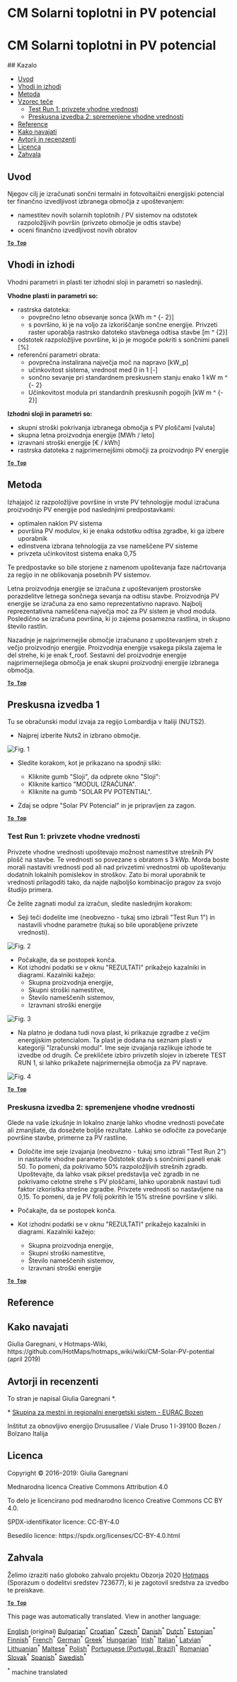 <h1> <a class="anchor" id="cm-solar-thermal-and-pv-potential" href="#cm-solar-thermal-and-pv-potential"><i class="fa fa-link"></i></a> CM Solarni toplotni in PV potencial </h1><h1> <a class="anchor" id="cm-solar-thermal-and-pv-potential" href="#cm-solar-thermal-and-pv-potential"><i class="fa fa-link"></i></a> CM Solarni toplotni in PV potencial </h1><p> ## Kazalo </p><ul><li> <a href="#introduction">Uvod</a> </li><li> <a href="#inputs-and-outputs">Vhodi in izhodi</a> </li><li> <a href="#method">Metoda</a> </li><li> <a href="#sample-run">Vzorec teče</a> <ul><li> <a href="#test-run-1-default-input-values">Test Run 1: privzete vhodne vrednosti</a> </li><li> <a href="#test-run-2-modified-input-values">Preskusna izvedba 2: spremenjene vhodne vrednosti</a> </li></ul></li><li> <a href="#references">Reference</a> </li><li> <a href="#how-to-cite">Kako navajati</a> </li><li> <a href="#authors-and-reviewers">Avtorji in recenzenti</a> </li><li> <a href="#license">Licenca</a> </li><li> <a href="#acknowledgement">Zahvala</a> </li></ul><h2> <a class="anchor" id="introduction" href="#introduction"><i class="fa fa-link"></i></a> Uvod </h2><p> Njegov cilj je izračunati sončni termalni in fotovoltaični energijski potencial ter finančno izvedljivost izbranega območja z upoštevanjem: </p><ul><li> namestitev novih solarnih toplotnih / PV sistemov na odstotek razpoložljivih površin (privzeto območje je odtis stavbe) </li><li> oceni finančno izvedljivost novih obratov </li></ul><p><ins> <code><strong><a href="#table-of-contents">To Top</a></strong></code> </ins> </p><h2> <a class="anchor" id="inputs-and-outputs" href="#inputs-and-outputs"><i class="fa fa-link"></i></a> Vhodi in izhodi </h2><p> Vhodni parametri in plasti ter izhodni sloji in parametri so naslednji. </p><p> <strong>Vhodne plasti in parametri so:</strong> </p><ul><li> rastrska datoteka: <ul><li> povprečno letno obsevanje sonca [kWh m ^ {- 2}] </li><li> s površino, ki je na voljo za izkoriščanje sončne energije. Privzeti raster uporablja rastrsko datoteko stavbnega odtisa stavbe [m ^ {2}] </li></ul></li><li> odstotek razpoložljive površine, ki jo je mogoče pokriti s sončnimi paneli [%] </li><li> referenčni parametri obrata: <ul><li> povprečna instalirana največja moč na napravo [kW_p] </li><li> učinkovitost sistema, vrednost med 0 in 1 [-] </li><li> sončno sevanje pri standardnem preskusnem stanju enako 1 kW m ^ {- 2} </li><li> Učinkovitost modula pri standardnih preskusnih pogojih [kW m ^ {- 2}] </li></ul></li></ul><p> <strong>Izhodni sloji in parametri so:</strong> </p><ul><li> skupni stroški pokrivanja izbranega območja s PV ploščami [valuta] </li><li> skupna letna proizvodnja energije [MWh / leto] </li><li> izravnani stroški energije [€ / kWh] </li><li> rastrska datoteka z najprimernejšimi območji za proizvodnjo PV energije </li></ul><p><ins> <code><strong><a href="#table-of-contents">To Top</a></strong></code> </ins> </p><h2> <a class="anchor" id="method" href="#method"><i class="fa fa-link"></i></a> Metoda </h2><p> Izhajajoč iz razpoložljive površine in vrste PV tehnologije modul izračuna proizvodnjo PV energije pod naslednjimi predpostavkami: </p><ul><li> optimalen naklon PV sistema </li><li> površina PV modulov, ki je enaka odstotku odtisa zgradbe, ki ga izbere uporabnik </li><li> edinstvena izbrana tehnologija za vse nameščene PV sisteme </li><li> privzeta učinkovitost sistema enaka 0,75 </li></ul><p> Te predpostavke so bile storjene z namenom upoštevanja faze načrtovanja za regijo in ne oblikovanja posebnih PV sistemov. </p><p> Letna proizvodnja energije se izračuna z upoštevanjem prostorske porazdelitve letnega sončnega sevanja na odtisu stavbe. Proizvodnja PV energije se izračuna za eno samo reprezentativno napravo. Najbolj reprezentativna nameščena največja moč za PV sistem je vhod modula. Posledično se izračuna površina, ki jo zajema posamezna rastlina, in skupno število rastlin. </p><p> Nazadnje je najprimernejše območje izračunano z upoštevanjem streh z večjo proizvodnjo energije. Proizvodnja energije vsakega piksla zajema le del strehe, ki je enak f_roof. Sestavni del proizvodnje energije najprimernejšega območja je enak skupni proizvodnji energije izbranega območja. </p><p><ins> <code><strong><a href="#table-of-contents">To Top</a></strong></code> </ins> </p><h2> <a class="anchor" id="test-run-1" href="#test-run-1"><i class="fa fa-link"></i></a> Preskusna izvedba 1 </h2><p> Tu se obračunski modul izvaja za regijo Lombardija v Italiji (NUTS2). </p><ul><li> Najprej izberite Nuts2 in izbrano območje. </li></ul><p><img alt="Fig. 1" src="https://github.com/HotMaps/hotmaps_wiki/blob/master/Images/cm_solar_PV/default_values_01.png" title="Izberite regijo"/></p><ul><li><p> Sledite korakom, kot je prikazano na spodnji sliki: </p><ul><li> Kliknite gumb &quot;Sloji&quot;, da odprete okno &quot;Sloji&quot;: </li><li> Kliknite kartico &quot;MODUL IZRAČUNA&quot;. </li><li> Kliknite na gumb &quot;SOLAR PV POTENTIAL&quot;. </li></ul></li><li><p> Zdaj se odpre &quot;Solar PV Potencial&quot; in je pripravljen za zagon. </p></li></ul><p><ins> <code><strong><a href="#table-of-contents">To Top</a></strong></code> </ins> </p><h3> <a class="anchor" id="test-run-1--default-input-values" href="#test-run-1--default-input-values"><i class="fa fa-link"></i></a> Test Run 1: privzete vhodne vrednosti </h3><p> Privzete vhodne vrednosti upoštevajo možnost namestitve strešnih PV plošč na stavbe. Te vrednosti so povezane s obratom s 3 kWp. Morda boste morali nastaviti vrednosti pod ali nad privzetimi vrednostmi ob upoštevanju dodatnih lokalnih pomislekov in stroškov. Zato bi moral uporabnik te vrednosti prilagoditi tako, da najde najboljšo kombinacijo pragov za svojo študijo primera. </p><p> Če želite zagnati modul za izračun, sledite naslednjim korakom: </p><ul><li> Seji teči dodelite ime (neobvezno - tukaj smo izbrali &quot;Test Run 1&quot;) in nastavili vhodne parametre (tukaj so bile uporabljene privzete vrednosti). </li></ul><p><img alt="Fig. 2" src="https://github.com/HotMaps/hotmaps_wiki/blob/master/Images/cm_solar_PV/default_values_02.png" title="Preskusna izvedba 1 s privzetimi vrednostmi"/></p><ul><li> Počakajte, da se postopek konča. </li><li> Kot izhodni podatki se v oknu &quot;REZULTATI&quot; prikažejo kazalniki in diagrami. Kazalniki kažejo: <ul><li> Skupna proizvodnja energije, </li><li> Skupni stroški namestitve, </li><li> Število nameščenih sistemov, </li><li> Izravnani stroški energije </li></ul></li></ul><p><img alt="Fig. 3" src="https://github.com/HotMaps/hotmaps_wiki/blob/master/Images/cm_solar_PV/default_values_03.png" title="Preskusna izvedba 1 jeziček INDIKATORJI"/></p><ul><li> Na platno je dodana tudi nova plast, ki prikazuje zgradbe z večjim energijskim potencialom. Ta plast je dodana na seznam plasti v kategoriji &quot;Izračunski modul&quot;. Ime seje izvajanja razlikuje izhode te izvedbe od drugih. Če prekličete izbiro privzetih slojev in izberete TEST RUN 1, si lahko prikažete najprimernejša območja za PV naprave. </li></ul><p><img alt="Fig. 4" src="https://github.com/HotMaps/hotmaps_wiki/blob/master/Images/cm_solar_PV/default_values_03.png" title="Preskusna izvedba 1 Računski modul PROSTORI"/></p><p><ins> <code><strong><a href="#table-of-contents">To Top</a></strong></code> </ins> </p><h3> <a class="anchor" id="test-run-2--modified-input-values" href="#test-run-2--modified-input-values"><i class="fa fa-link"></i></a> Preskusna izvedba 2: spremenjene vhodne vrednosti </h3><p> Glede na vaše izkušnje in lokalno znanje lahko vhodne vrednosti povečate ali zmanjšate, da dosežete boljše rezultate. Lahko se odločite za povečanje površine stavbe, primerne za PV rastline. </p><ul><li><p> Določite ime seje izvajanja (neobvezno - tukaj smo izbrali &quot;Test Run 2&quot;) in nastavite vhodne parametre Odstotek stavb s sončnimi paneli enak 50. To pomeni, da pokrivamo 50% razpoložljivih strešnih zgradb. Upoštevajte, da lahko vsak piksel predstavlja več zgradb in ne pokrivamo celotne strehe s PV ploščami, lahko uporabnik nastavi tudi faktor izkoristka strešne zgradbe. Privzete vrednosti so nastavljene na 0,15. To pomeni, da je PV folij pokritih le 15% strešne površine v sliki. </p></li><li><p> Počakajte, da se postopek konča. </p></li><li><p> Kot izhodni podatki se v oknu &quot;REZULTATI&quot; prikažejo kazalniki in diagrami. Kazalniki kažejo: </p><ul><li> Skupna proizvodnja energije, </li><li> Skupni stroški namestitve, </li><li> Število nameščenih sistemov, </li><li> Izravnani stroški energije </li></ul></li></ul><p><ins> <code><strong><a href="#table-of-contents">To Top</a></strong></code> </ins> </p><h2> <a class="anchor" id="references" href="#references"><i class="fa fa-link"></i></a> Reference </h2><h2> <a class="anchor" id="how-to-cite" href="#how-to-cite"><i class="fa fa-link"></i></a> Kako navajati </h2><p> Giulia Garegnani, v Hotmaps-Wiki, https://github.com/HotMaps/hotmaps_wiki/wiki/CM-Solar-PV-potential (april 2019) </p><h2> <a class="anchor" id="authors-and-reviewers" href="#authors-and-reviewers"><i class="fa fa-link"></i></a> Avtorji in recenzenti </h2><p> To stran je napisal Giulia Garegnani *. </p><p> * <a href="http://www.eurac.edu/en/research/technologies/renewableenergy/researchfields/Pages/Energy-strategies-and-planning.aspx">Skupina za mestni in regionalni energetski sistem - EURAC Bozen</a> </p><p> Inštitut za obnovljivo energijo Drususallee / Viale Druso 1 I-39100 Bozen / Bolzano Italija </p><h2> <a class="anchor" id="license" href="#license"><i class="fa fa-link"></i></a> Licenca </h2><p> Copyright © 2016–2019: Giulia Garegnani </p><p> Mednarodna licenca Creative Commons Attribution 4.0 </p><p> To delo je licencirano pod mednarodno licenco Creative Commons CC BY 4.0. </p><p> SPDX-identifikator licence: CC-BY-4.0 </p><p> Besedilo licence: https://spdx.org/licenses/CC-BY-4.0.html </p><h2> <a class="anchor" id="acknowledgement" href="#acknowledgement"><i class="fa fa-link"></i></a> Zahvala </h2><p> Želimo izraziti našo globoko zahvalo projektu Obzorja 2020 <a href="https://www.hotmaps-project.eu">Hotmaps</a> (Sporazum o dodelitvi sredstev 723677), ki je zagotovil sredstva za izvedbo te preiskave. </p><p><ins> <code><strong><a href="#table-of-contents">To Top</a></strong></code> </ins> </p>
<!--- THIS IS A SUPER UNIQUE IDENTIFIER -->

This page was automatically translated. View in another language:

[English](../en/CM-Solar-thermal-and-PV-potential) (original) [Bulgarian](../bg/CM-Solar-thermal-and-PV-potential)<sup>\*</sup> [Croatian](../hr/CM-Solar-thermal-and-PV-potential)<sup>\*</sup> [Czech](../cs/CM-Solar-thermal-and-PV-potential)<sup>\*</sup> [Danish](../da/CM-Solar-thermal-and-PV-potential)<sup>\*</sup> [Dutch](../nl/CM-Solar-thermal-and-PV-potential)<sup>\*</sup> [Estonian](../et/CM-Solar-thermal-and-PV-potential)<sup>\*</sup> [Finnish](../fi/CM-Solar-thermal-and-PV-potential)<sup>\*</sup> [French](../fr/CM-Solar-thermal-and-PV-potential)<sup>\*</sup> [German](../de/CM-Solar-thermal-and-PV-potential)<sup>\*</sup> [Greek](../el/CM-Solar-thermal-and-PV-potential)<sup>\*</sup> [Hungarian](../hu/CM-Solar-thermal-and-PV-potential)<sup>\*</sup> [Irish](../ga/CM-Solar-thermal-and-PV-potential)<sup>\*</sup> [Italian](../it/CM-Solar-thermal-and-PV-potential)<sup>\*</sup> [Latvian](../lv/CM-Solar-thermal-and-PV-potential)<sup>\*</sup> [Lithuanian](../lt/CM-Solar-thermal-and-PV-potential)<sup>\*</sup> [Maltese](../mt/CM-Solar-thermal-and-PV-potential)<sup>\*</sup> [Polish](../pl/CM-Solar-thermal-and-PV-potential)<sup>\*</sup> [Portuguese (Portugal, Brazil)](../pt/CM-Solar-thermal-and-PV-potential)<sup>\*</sup> [Romanian](../ro/CM-Solar-thermal-and-PV-potential)<sup>\*</sup> [Slovak](../sk/CM-Solar-thermal-and-PV-potential)<sup>\*</sup>  [Spanish](../es/CM-Solar-thermal-and-PV-potential)<sup>\*</sup> [Swedish](../sv/CM-Solar-thermal-and-PV-potential)<sup>\*</sup> 

<sup>\*</sup> machine translated
